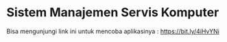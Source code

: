 # Sistem Manajemen Servis Komputer

Bisa mengunjungi link ini untuk mencoba aplikasinya : 
https://bit.ly/4iHvYNi
